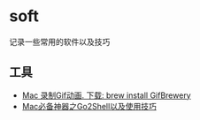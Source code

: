 # soft
记录一些常用的软件以及技巧

## 工具
* [Mac 录制Gif动画. 下载: brew install GifBrewery](https://www.jianshu.com/p/39beb685d38a)
* [Mac必备神器之Go2Shell以及使用技巧](https://www.jianshu.com/p/88c6e68645c4)
